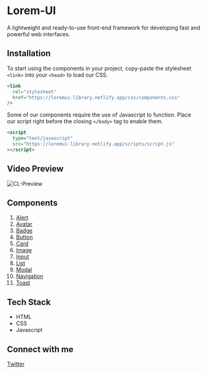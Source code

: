 # Lorem-UI

A lightweight and ready-to-use front-end framework for developing fast and powerful web interfaces.

## Installation

To start using the components in your project, copy-paste the stylesheet `<link>` into your `<head>` to load our CSS.

```html
<link
  rel="stylesheet"
  href="https://loremui-library.netlify.app/css/components.css"
/>
```

Some of our components require the use of Javascript to function. Place our script right before the closing `</body>` tag to enable them.

```html
<script
  type="text/javascript"
  src="https://loremui-library.netlify.app/scripts/script.js"
></script>
```

## Video Preview

![CL-Preview](/Assets/CL-Preview.gif)

## Components

1. [Alert](https://loremui-library.netlify.app/components/alert/alert)
2. [Avatar](https://loremui-library.netlify.app/components/avatar/avatar)
3. [Badge](https://loremui-library.netlify.app/components/badge/badge)
4. [Button](https://loremui-library.netlify.app/components/button/button)
5. [Card](https://loremui-library.netlify.app/components/card/card)
6. [Image](https://loremui-library.netlify.app/components/image/image)
7. [Input](https://loremui-library.netlify.app/components/input/input)
8. [List](https://loremui-library.netlify.app/components/list/list)
9. [Modal](https://loremui-library.netlify.app/components/modal/modal)
10. [Navigation](https://loremui-library.netlify.app/components/navigation/navigation)
11. [Toast](https://loremui-library.netlify.app/components/toast/toast)

## Tech Stack

- HTML
- CSS
- Javascript

## Connect with me

[Twitter](https://twitter.com/SumeetYeola)
